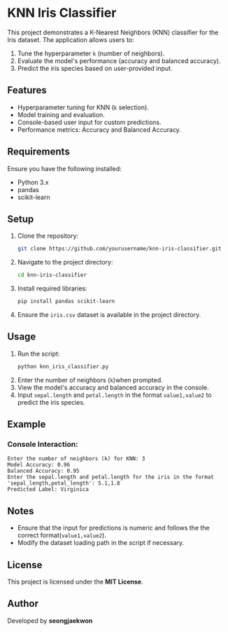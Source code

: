 
# KNN Iris Classifier

This project demonstrates a K-Nearest Neighbors (KNN) classifier for the Iris dataset. The application allows users to:
1. Tune the hyperparameter `k` (number of neighbors).
2. Evaluate the model's performance (accuracy and balanced accuracy).
3. Predict the iris species based on user-provided input.

## Features
- Hyperparameter tuning for KNN (`k` selection).
- Model training and evaluation.
- Console-based user input for custom predictions.
- Performance metrics: Accuracy and Balanced Accuracy.

## Requirements
Ensure you have the following installed:
- Python 3.x
- pandas
- scikit-learn

## Setup
1. Clone the repository:
   ```bash
   git clone https://github.com/yourusername/knn-iris-classifier.git
   ```
2. Navigate to the project directory:
   ```bash
   cd knn-iris-classifier
   ```
3. Install required libraries:
   ```bash
   pip install pandas scikit-learn
   ```
4. Ensure the `iris.csv` dataset is available in the project directory.

## Usage
1. Run the script:
   ```bash
   python knn_iris_classifier.py
   ```
2. Enter the number of neighbors (`k`)when prompted.
3. View the model's accuracy and balanced accuracy in the console.
4. Input `sepal.length` and `petal.length` in the format `value1,value2` to predict the iris species.

## Example
### Console Interaction:
   
    
    Enter the number of neighbors (k) for KNN: 3
    Model Accuracy: 0.96
    Balanced Accuracy: 0.95
    Enter the sepal.length and petal.length for the iris in the format 'sepal_length,petal_length': 5.1,1.8
    Predicted Label: Virginica
    

## Notes
- Ensure that the input for predictions is numeric and follows the the correct format(`value1,value2`).
- Modify the dataset loading path in the script if necessary.

## License
This project is licensed under the **MIT License**.

## Author
Developed by **seongjaekwon**

